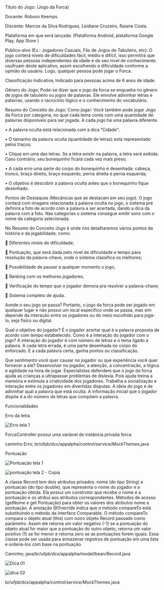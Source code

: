 Título do Jogo: (Jogo da Forca)

Docente: Robson Keemps

Discente: Marcos da Silva Rodrigues, Leidiane Cruzeiro, Raiane Costa.

Plataforma em que será lançada:
(Plataforma Android, plataforma Google Play, App Store )

Público-alvo (Ex.: Jogadores Casuais, Fãs de Jogos de Tabuleiro, etc):
O jogo conterá níveis de dificuldades fácil, médio e difícil, isso permitirá que
diversas pessoas independentes da idade e de seu nível de conhecimento usufruam
deste aplicativo, assim escolhendo a dificuldade conforme a opinião do usuário.
 Logo, qualquer pessoa pode jogar o Forca.
 
Classificação Indicativa;
Indicado para pessoas acima de 6 anos de idade.

Gênero do Jogo;
Pode-se dizer que o jogo da forca se enquadra no gênero de jogos de
tabuleiro ou jogos de palavras. Ele envolve adivinhar letras e palavras, usando o
raciocínio lógico e o conhecimento do vocabulário.

Resumo do Conceito do Jogo;
Como jogar:
Você também pode jogar Jogo da Forca por categoria, no qual cada tema
conta com uma quantidade de palavras disponíveis para ser jogada. A cada jogo há
uma palavra diferente.

• A palavra oculta está relacionada com a dica “Cidade”;

• O tamanho da palavra oculta (quantidade de letras) está representado pelos
traços;

• Clique em uma das letras. Se a letra existir na palavra, a letra será exibida.
Caso contrário, seu bonequinho ficará cada vez mais preso;

• A cada erro uma parte do corpo do bonequinho é desenhada: cabeça, tronco,
braço direito, braço esquerdo, perna direita e perna esquerda;

• O objetivo é descobrir a palavra oculta antes que o bonequinho fique
desenhado.

Pontos de Destaques (Mecânicas que se destacam em seu jogo).
O jogo contará com imagens relacionada a palavra oculta no jogo, o sistema
pré definirá a foto de acordo com a palavra a ser acertada, dando a dica da palavra
com a foto.
Nas categorias o sistema consegue emitir sons com o nome da categoria
selecionada.

No Resumo do Conceito Jogo é onde nós detalharemos vários pontos da
história e da jogabilidade, como:

 Diferentes níveis de dificuldade;

 Pontuação, que será dada pelo nível de dificuldade e tempo para resolução da
palavra-chave, onde o sistema classifica os melhores;

 Possibilidade de pausar a qualquer momento o jogo;

 Ranking com os melhores jogadores;

 Verificação do tempo que o jogador demora pra resolver a palavra-chave;

 Sistema completo de ajuda.

Aonde o seu jogo se passa?
Portanto, o jogo da forca pode ser jogado em qualquer lugar e não possui um
local específico onde se passa, mas sim depende da interação entre os jogadores
ou do meio escolhido para jogá-lo, seja físico ou digital.

 Qual o objetivo do jogador?
É o jogador acertar qual é a palavra proposta de acordo com tempo estabelecido.
Como é a interação do jogador com o jogo?
A interação do jogador é com número de letras e o tema ligado à palavra. A
cada letra errada, é uma parte desenhada no corpo do enforcado. E a cada palavra
certa, ganha pontos ou classificação.

 Que sentimento você quer causar no jogador ou que experiência você quer
fornecer a ele?
Desenvolver no jogador, a atenção, a concentração, a lógica e agilidade na
hora de jogar. Especialistas defendem que o jogo da forca ajuda as crianças a
ultrapassar problemas de dislexia. Pois ajuda treina a memória e estimula a
criatividade dos jogadores. Trabalha a socialização e interação entre os jogadores
em divertidas disputas. A ideia do jogo é de adivinhar qual a palavra que está oculta.
A informação inicial que o jogador dispõe é a do número de letras que compõem a
palavra.


Funcionalidades

Erro da letra

![Erro tela 1](https://github.com/marcosdasilvarodrigues/Jogo-Android-Studio/assets/105816659/89380153-e8fc-45d7-89d3-1db4ebdc34ac)

ForcaController possui uma variável de instância privada forca




caminho Erro; br/ufpb/dcx/appalpha/control/service/MockThemes.java





Pontuação

![Pontuação tela 1](https://github.com/marcosdasilvarodrigues/Jogo-Android-Studio/assets/105816659/e59dae50-6fb3-4340-8a3c-22690fd101f1)



![pontuação tela 2 - Copia](https://github.com/marcosdasilvarodrigues/Jogo-Android-Studio/assets/105816659/40e47aab-a123-40a0-8647-623426ce79fe)

A classe Record tem dois atributos privados: nome (do tipo String) e pontuacao (do tipo double),
que representa o nome do jogador e a pontuação obtida. Ela possui um construtor que recebe o nome e a pontuação e os atribui aos atributos correspondentes.
Métodos de acesso (getNome e get Pontuação) para obter os valores dos atributos nome e pontuação.
A anotação @Override indica que o método compareTo está substituindo o método da interface Comparable.
O método compareTo compara o objeto atual (this) com outro objeto Record passado como parâmetro. Assim ele retorna um valor negativo (-1) se a pontuação do objeto atual for maior que a pontuação do outro objeto, retorna um valor positivo (1) se for menor e retorna zero se as pontuações forem iguais. Essa classe pode ser usada para armazenar registros de pontuação em uma lista e ordená-los com base na pontuação.

Caminho; java/br/ufpb/dcx/appalpha/model/bean/Record.java








![Dica 01](https://github.com/marcosdasilvarodrigues/Jogo-Android-Studio/assets/105816659/81e40465-7fc2-4efd-acb8-1b2323c530ef)




![dica 02](https://github.com/marcosdasilvarodrigues/Jogo-Android-Studio/assets/105816659/7c7f7463-7e0a-4131-927f-1edcbe1822c8)


br/ufpb/dcx/appalpha/control/service/MockThemes.java







